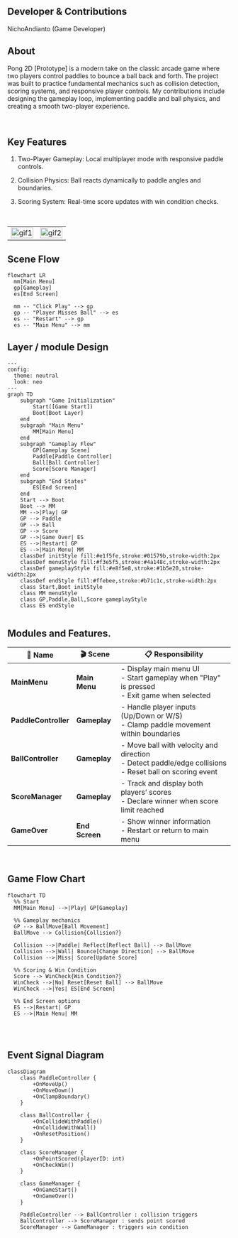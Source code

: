 ## Developer & Contributions

NichoAndianto (Game Developer)
  <br>

## About
Pong 2D [Prototype] is a modern take on the classic arcade game where two players control paddles to bounce a ball back and forth. The project was built to practice fundamental mechanics such as collision detection, scoring systems, and responsive player controls. My contributions include designing the gameplay loop, implementing paddle and ball physics, and creating a smooth two-player experience.

<br>

## Key Features

1. Two-Player Gameplay: Local multiplayer mode with responsive paddle controls.

2. Collision Physics: Ball reacts dynamically to paddle angles and boundaries.

3. Scoring System: Real-time score updates with win condition checks.

<br>

<table>
  <tr>
    <td align="left" width="50%">
      <img width="100%" alt="gif1" src="https://github.com/adxze/adxze/blob/main/0604(2).gif">
    </td>
    <td align="right" width="50%">
      <img width="100%" alt="gif2" src="https://github.com/adxze/adxze/blob/main/0604(3).gif">
    </td>
  </tr>
</table>

## Scene Flow 

```mermaid
flowchart LR
  mm[Main Menu]
  gp[Gameplay]
  es[End Screen]

  mm -- "Click Play" --> gp
  gp -- "Player Misses Ball" --> es
  es -- "Restart" --> gp
  es -- "Main Menu" --> mm

```
## Layer / module Design 

```mermaid
---
config:
  theme: neutral
  look: neo
---
graph TD
    subgraph "Game Initialization"
        Start([Game Start])
        Boot[Boot Layer]
    end
    subgraph "Main Menu"
        MM[Main Menu]
    end
    subgraph "Gameplay Flow"
        GP[Gameplay Scene]
        Paddle[Paddle Controller]
        Ball[Ball Controller]
        Score[Score Manager]
    end
    subgraph "End States"
        ES[End Screen]
    end
    Start --> Boot
    Boot --> MM
    MM -->|Play| GP
    GP --> Paddle
    GP --> Ball
    GP --> Score
    GP -->|Game Over| ES
    ES -->|Restart| GP
    ES -->|Main Menu| MM
    classDef initStyle fill:#e1f5fe,stroke:#01579b,stroke-width:2px
    classDef menuStyle fill:#f3e5f5,stroke:#4a148c,stroke-width:2px
    classDef gameplayStyle fill:#e8f5e8,stroke:#1b5e20,stroke-width:2px
    classDef endStyle fill:#ffebee,stroke:#b71c1c,stroke-width:2px
    class Start,Boot initStyle
    class MM menuStyle
    class GP,Paddle,Ball,Score gameplayStyle
    class ES endStyle


```


## Modules and Features.
| 📂 Name              | 🎬 Scene       | 📋 Responsibility                                                                                            |
| -------------------- | -------------- | ------------------------------------------------------------------------------------------------------------- |
| **MainMenu**         | **Main Menu**  | - Display main menu UI<br/>- Start gameplay when "Play" is pressed<br/>- Exit game when selected              |
| **PaddleController** | **Gameplay**   | - Handle player inputs (Up/Down or W/S)<br/>- Clamp paddle movement within boundaries                         |
| **BallController**   | **Gameplay**   | - Move ball with velocity and direction<br/>- Detect paddle/edge collisions<br/>- Reset ball on scoring event |
| **ScoreManager**     | **Gameplay**   | - Track and display both players’ scores<br/>- Declare winner when score limit reached                        |
| **GameOver**         | **End Screen** | - Show winner information<br/>- Restart or return to main menu                                                |


<br>


## Game Flow Chart


```mermaid
flowchart TD
  %% Start
  MM[Main Menu] -->|Play| GP[Gameplay]

  %% Gameplay mechanics
  GP --> BallMove[Ball Movement]
  BallMove --> Collision{Collision?}

  Collision -->|Paddle| Reflect[Reflect Ball] --> BallMove
  Collision -->|Wall| Bounce[Change Direction] --> BallMove
  Collision -->|Miss| Score[Update Score]

  %% Scoring & Win Condition
  Score --> WinCheck{Win Condition?}
  WinCheck -->|No| Reset[Reset Ball] --> BallMove
  WinCheck -->|Yes| ES[End Screen]

  %% End Screen options
  ES -->|Restart| GP
  ES -->|Main Menu| MM


```


<br>

## Event Signal Diagram


```mermaid
classDiagram
    class PaddleController {
        +OnMoveUp()
        +OnMoveDown()
        +OnClampBoundary()
    }

    class BallController {
        +OnCollideWithPaddle()
        +OnCollideWithWall()
        +OnResetPosition()
    }

    class ScoreManager {
        +OnPointScored(playerID: int)
        +OnCheckWin()
    }

    class GameManager {
        +OnGameStart()
        +OnGameOver()
    }

    PaddleController --> BallController : collision triggers
    BallController --> ScoreManager : sends point scored
    ScoreManager --> GameManager : triggers win condition



```



